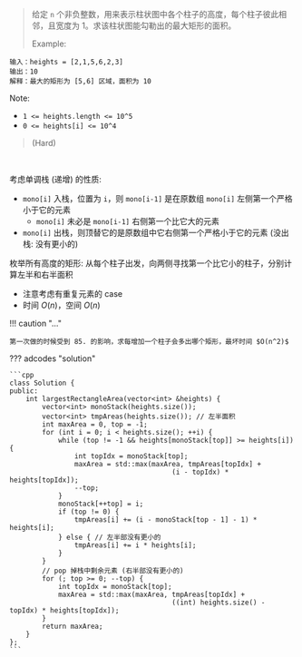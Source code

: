 <!-- prettier-ignore-start -->

> 给定 `n` 个非负整数，用来表示柱状图中各个柱子的高度，每个柱子彼此相邻，且宽度为 1。求该柱状图能勾勒出的最大矩形的面积。<br>
>
> Example: 
>
```
输入：heights = [2,1,5,6,2,3]
输出：10
解释：最大的矩形为 [5,6] 区域，面积为 10
```
Note:
>
-  `1 <= heights.length <= 10^5`
-  `0 <= heights[i] <= 10^4`
>
>  (Hard)

<!-- prettier-ignore-end -->

<br>

考虑单调栈 (递增) 的性质:

-   `mono[i]` 入栈，位置为 `i`，则 `mono[i-1]` 是在原数组 `mono[i]` 左侧第一个严格小于它的元素
    -   `mono[i]` 未必是 `mono[i-1]` 右侧第一个比它大的元素
-   `mono[i]` 出栈，则顶替它的是原数组中它右侧第一个严格小于它的元素 (没出栈: 没有更小的)

枚举所有高度的矩形: 从每个柱子出发，向两侧寻找第一个比它小的柱子，分别计算左半和右半面积

-   注意考虑有重复元素的 case
-   时间 $O(n)$，空间 $O(n)$

!!! caution "..."

    第一次做的时候受到 85. 的影响，求每增加一个柱子会多出哪个矩形，最坏时间 $O(n^2)$

??? adcodes "solution"

    ```cpp
    class Solution {
    public:
        int largestRectangleArea(vector<int> &heights) {
            vector<int> monoStack(heights.size());
            vector<int> tmpAreas(heights.size()); // 左半面积
            int maxArea = 0, top = -1;
            for (int i = 0; i < heights.size(); ++i) {
                while (top != -1 && heights[monoStack[top]] >= heights[i]) {
                    int topIdx = monoStack[top];
                    maxArea = std::max(maxArea, tmpAreas[topIdx] +
                                            (i - topIdx) * heights[topIdx]);
                    --top;
                }
                monoStack[++top] = i;
                if (top != 0) {
                    tmpAreas[i] += (i - monoStack[top - 1] - 1) * heights[i];
                } else { // 左半部没有更小的
                    tmpAreas[i] += i * heights[i];
                }
            }
            // pop 掉栈中剩余元素 (右半部没有更小的)
            for (; top >= 0; --top) {
                int topIdx = monoStack[top];
                maxArea = std::max(maxArea, tmpAreas[topIdx] +
                                            ((int) heights.size() - topIdx) * heights[topIdx]);
            }
            return maxArea;
        }
    };
    ```
